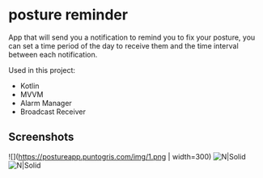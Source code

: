 # posture reminder
App that will send you a notification to remind you to fix your posture, you can set a time period of the day to receive them and the time interval between each notification.

Used in this project:</br>
  * Kotlin
  * MVVM
  * Alarm Manager
  * Broadcast Receiver

## Screenshots
![](https://postureapp.puntogris.com/img/1.png | width=300)
![N|Solid](https://raw.githubusercontent.com/puntogris/posture-reminder/main/screenshots/2.webp)
![N|Solid](https://raw.githubusercontent.com/puntogris/posture-reminder/main/screenshots/3.webp)

